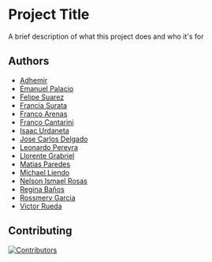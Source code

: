
# Project Title

A brief description of what this project does and who it's for


## Authors

- [Adhemir]()
- [Emanuel Palacio](https://github.com/EmanuelPalacio)
- [Felipe Suarez](https://github.com/Felipe-Suarez)
- [Francia Surata]() 
- [Franco Arenas](https://github.com/francoarenas)
- [Franco Cantarini]()
- [Isaac Urdaneta](https://github.com/IducSoft)
- [Jose Carlos Delgado]()
- [Leonardo Pereyra]()
- [Llorente Grabriel]()
- [Matias Paredes](https://github.com/mjParedes)
- [Michael Liendo]()
- [Nelson Ismael Rosas](https://github.com/ismaelnelson)
- [Regina Baños](https://github.com/elRuidoEse)
- [Rossmery Garcia](https://github.com/rossmery-garcia)
- [Victor Rueda](https://github.com/VictorRuedaM)


## Contributing
[![Contributors](https://contributors-img.web.app/image?repo=No-Country/s9-13-m-express-react)](https://github.com/No-Country/s9-13-m-express-react/graphs/contributors)
